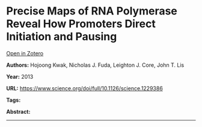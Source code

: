 # Precise Maps of RNA Polymerase Reveal How Promoters Direct Initiation and Pausing
[Open in Zotero](zotero://select/items/@KwakEtAl_2013)

**Authors:** Hojoong Kwak, Nicholas J. Fuda, Leighton J. Core, John T. Lis

**Year:** 2013

**URL:** https://www.science.org/doi/full/10.1126/science.1229386

**Tags:**

**Abstract:** 

---